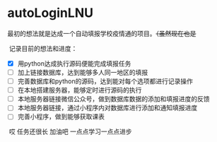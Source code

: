 # autoLoginLNU

最初的想法就是达成一个自动填报学校疫情通的项目。~~（虽然现在也是~~

​	记录目前的想法和进度：

- [x] 用python达成执行源码便能完成填报任务
- [ ] 加上链接数据库，达到能够多人同一地区的填报
- [ ] 完善数据库和python的源码，达到能对每个选项都进行记录操作
- [ ] 在本地搭建服务器，能够定时进行源码的执行
- [ ] 本地服务器链接微信公众号，做到数据库数据的添加和填报进度的反馈
- [ ] 本地服务器链接，通过小程序内对数据库进行添加和通知填报进度
- [ ] 完善小程序，做到能够获取课表

​	哎 任务还很长 加油吧 一点点学习一点点进步
